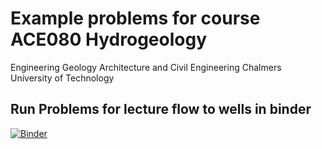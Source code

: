 # Example problems for course ACE080 Hydrogeology
Engineering Geology 
Architecture and Civil Engineering
Chalmers University of Technology

## Run Problems for lecture flow to wells in binder
[![Binder](https://mybinder.org/badge_logo.svg)](https://mybinder.org/v2/gh/ezraha/hydgeo_ace_080/HEAD)
